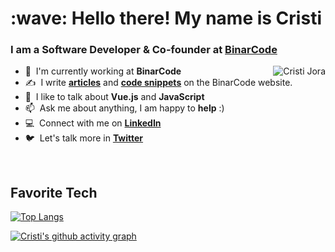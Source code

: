 
<h1 align="left" id="suhailkakar-title">:wave: Hello there! My name is Cristi</h1>
<h3 align="left">I am a Software Developer & Co-founder at <a href="https://github.com/BinarCode">BinarCode</a> </h3>


<a href="#cristijora-title">
  <img src="https://github-readme-stats.vercel.app/api?username=cristijora&show_icons=true&count_private=true&include_all_commits=true&bg_color=0b2438&text_color=ffff&&title_color=ff6b6b&icon_color=ff6b6b&hide_border=true" alt="Cristi Jora" align="right" />
</a>

- :office: &nbsp;I'm currently working at **BinarCode**
- :writing_hand: &nbsp;I write **[articles]** and **[code snippets]** on the BinarCode website.
- :speech_balloon: &nbsp;I like to talk about **Vue.js** and **JavaScript**
- :mailbox: &nbsp;Ask me about anything, I am happy to **help** :)
- :computer: &nbsp;Connect with me on **[LinkedIn]**
- :bird: &nbsp;Let's talk more in **[Twitter]**

<br>

<h2 align="left" id="suhailkakar-tech">Favorite Tech</h2>

[![Top Langs](https://github-readme-stats.vercel.app/api/top-langs/?username=cristijora&show_icons=true&count_private=true&include_all_commits=true&bg_color=0b2438&text_color=ffff&&title_color=ff6b6b&icon_color=ff6b6b&hide_border=true
)](https://github.com/cristijora)



[linkedin]: https://www.linkedin.com/in/cristi-jora-305355101/ "LinkedIn"
[twitter]: https://twitter.com/jora_cristi "Twitter"
[articles]: https://www.binarcode.com/blog?tag=vuejs "Articles"
[code snippets]: https://www.binarcode.com/resources "Code Snippets"

[![Cristi's github activity graph](https://activity-graph.herokuapp.com/graph?username=cristijora&bg_color=0b2438&color=ffff&line=ff6b6b&point=ff6b6b&hide_border=true)](https://github.com/cristijora)




